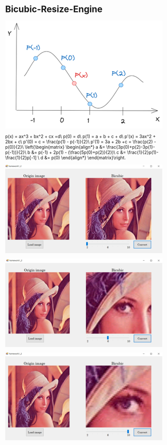 # Bicubic-Resize-Engine
![Bicubic](https://github.com/kerong2002/Bicubic-Resize-Engine/blob/main/test.png)

p(x) = ax^3 + bx^2 + cx =d\\
p(0) = d\\
p(1) = a + b + c + d\\
p'(x) = 3ax^2 + 2bx + c\\
p'(0) = c = \frac{p(1) - p(-1)}{2}\\
p'(1) = 3a + 2b +c = \frac{p(2) - p(0)}{2}\\
\left\{\begin{matrix}
\begin{align*}
a &= \frac{3p(0)+p(2)-3p(1)-p(-1))}{2}\\
b &= p(-1) + 2p(1) - (\frac{5p(0)+p(2)}{2})\\
c &= \frac{1}{2}p(1)-\frac{1}{2}p[-1] \\
d &= p(0)
\end{align*}
\end{matrix}\right.

![Bicubic x2](https://github.com/kerong2002/Bicubic-Resize-Engine/raw/main/bicubic_x2.PNG)

![Bicubic x6](https://github.com/kerong2002/Bicubic-Resize-Engine/raw/main/bicubic_x6.PNG)

![Bicubic x10](https://github.com/kerong2002/Bicubic-Resize-Engine/raw/main/bicubic_x10.PNG)

